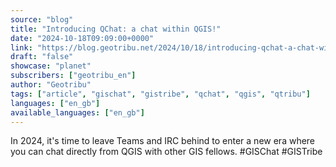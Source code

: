 ```yaml
---
source: "blog"
title: "Introducing QChat: a chat within QGIS!"
date: "2024-10-18T09:09:00+0000"
link: "https://blog.geotribu.net/2024/10/18/introducing-qchat-a-chat-within-qgis/?utm_source=rss-feed&utm_medium=RSS&utm_campaign=feed-syndication"
draft: "false"
showcase: "planet"
subscribers: ["geotribu_en"]
author: "Geotribu"
tags: ["article", "gischat", "gistribe", "qchat", "qgis", "qtribu"]
languages: ["en_gb"]
available_languages: ["en_gb"]
---
```


In 2024, it's time to leave Teams and IRC behind to enter a new era where you can chat directly from QGIS with other GIS fellows. #GISChat #GISTribe
